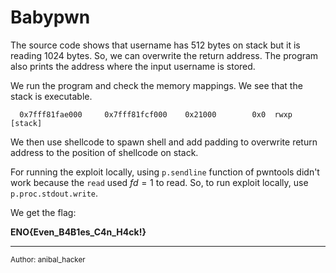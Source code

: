 # Babypwn

The source code shows that username has 512 bytes on stack but it is reading 1024 bytes.
So, we can overwrite the return address.
The program also prints the address where the input username is stored.

We run the program and check the memory mappings.
We see that the stack is executable. 
```
  0x7fff81fae000     0x7fff81fcf000    0x21000        0x0  rwxp   [stack]
```

We then use shellcode to spawn shell and add padding to overwrite return address
to the position of shellcode on stack.

For running the exploit locally, using `p.sendline` function of pwntools 
didn't work because the `read` used $fd=1$ to read.
So, to run exploit locally, use `p.proc.stdout.write`.

We get the flag:

**ENO{Even_B4B1es_C4n_H4ck!}**


---

<sup>Author: anibal\_hacker</sup>
